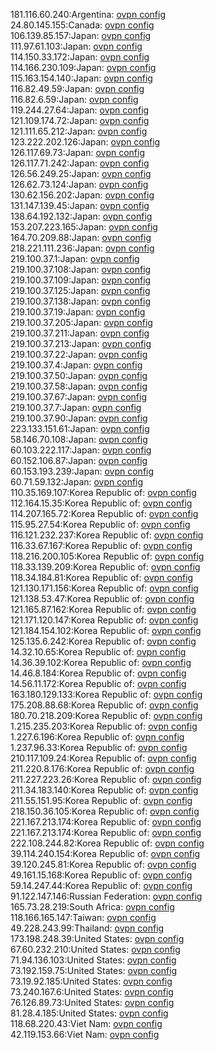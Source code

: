 181.116.60.240:Argentina: [ovpn config](vpn/181_116_60_240.ovpn)  
24.80.145.155:Canada: [ovpn config](vpn/24_80_145_155.ovpn)  
106.139.85.157:Japan: [ovpn config](vpn/106_139_85_157.ovpn)  
111.97.61.103:Japan: [ovpn config](vpn/111_97_61_103.ovpn)  
114.150.33.172:Japan: [ovpn config](vpn/114_150_33_172.ovpn)  
114.166.230.109:Japan: [ovpn config](vpn/114_166_230_109.ovpn)  
115.163.154.140:Japan: [ovpn config](vpn/115_163_154_140.ovpn)  
116.82.49.59:Japan: [ovpn config](vpn/116_82_49_59.ovpn)  
116.82.6.59:Japan: [ovpn config](vpn/116_82_6_59.ovpn)  
119.244.27.64:Japan: [ovpn config](vpn/119_244_27_64.ovpn)  
121.109.174.72:Japan: [ovpn config](vpn/121_109_174_72.ovpn)  
121.111.65.212:Japan: [ovpn config](vpn/121_111_65_212.ovpn)  
123.222.202.126:Japan: [ovpn config](vpn/123_222_202_126.ovpn)  
126.117.69.73:Japan: [ovpn config](vpn/126_117_69_73.ovpn)  
126.117.71.242:Japan: [ovpn config](vpn/126_117_71_242.ovpn)  
126.56.249.25:Japan: [ovpn config](vpn/126_56_249_25.ovpn)  
126.62.73.124:Japan: [ovpn config](vpn/126_62_73_124.ovpn)  
130.62.156.202:Japan: [ovpn config](vpn/130_62_156_202.ovpn)  
131.147.139.45:Japan: [ovpn config](vpn/131_147_139_45.ovpn)  
138.64.192.132:Japan: [ovpn config](vpn/138_64_192_132.ovpn)  
153.207.223.165:Japan: [ovpn config](vpn/153_207_223_165.ovpn)  
164.70.209.88:Japan: [ovpn config](vpn/164_70_209_88.ovpn)  
218.221.111.236:Japan: [ovpn config](vpn/218_221_111_236.ovpn)  
219.100.37.1:Japan: [ovpn config](vpn/219_100_37_1.ovpn)  
219.100.37.108:Japan: [ovpn config](vpn/219_100_37_108.ovpn)  
219.100.37.109:Japan: [ovpn config](vpn/219_100_37_109.ovpn)  
219.100.37.125:Japan: [ovpn config](vpn/219_100_37_125.ovpn)  
219.100.37.138:Japan: [ovpn config](vpn/219_100_37_138.ovpn)  
219.100.37.19:Japan: [ovpn config](vpn/219_100_37_19.ovpn)  
219.100.37.205:Japan: [ovpn config](vpn/219_100_37_205.ovpn)  
219.100.37.211:Japan: [ovpn config](vpn/219_100_37_211.ovpn)  
219.100.37.213:Japan: [ovpn config](vpn/219_100_37_213.ovpn)  
219.100.37.22:Japan: [ovpn config](vpn/219_100_37_22.ovpn)  
219.100.37.4:Japan: [ovpn config](vpn/219_100_37_4.ovpn)  
219.100.37.50:Japan: [ovpn config](vpn/219_100_37_50.ovpn)  
219.100.37.58:Japan: [ovpn config](vpn/219_100_37_58.ovpn)  
219.100.37.67:Japan: [ovpn config](vpn/219_100_37_67.ovpn)  
219.100.37.7:Japan: [ovpn config](vpn/219_100_37_7.ovpn)  
219.100.37.90:Japan: [ovpn config](vpn/219_100_37_90.ovpn)  
223.133.151.61:Japan: [ovpn config](vpn/223_133_151_61.ovpn)  
58.146.70.108:Japan: [ovpn config](vpn/58_146_70_108.ovpn)  
60.103.222.117:Japan: [ovpn config](vpn/60_103_222_117.ovpn)  
60.152.106.87:Japan: [ovpn config](vpn/60_152_106_87.ovpn)  
60.153.193.239:Japan: [ovpn config](vpn/60_153_193_239.ovpn)  
60.71.59.132:Japan: [ovpn config](vpn/60_71_59_132.ovpn)  
110.35.169.107:Korea Republic of: [ovpn config](vpn/110_35_169_107.ovpn)  
112.164.15.35:Korea Republic of: [ovpn config](vpn/112_164_15_35.ovpn)  
114.207.165.72:Korea Republic of: [ovpn config](vpn/114_207_165_72.ovpn)  
115.95.27.54:Korea Republic of: [ovpn config](vpn/115_95_27_54.ovpn)  
116.121.232.237:Korea Republic of: [ovpn config](vpn/116_121_232_237.ovpn)  
116.33.67.167:Korea Republic of: [ovpn config](vpn/116_33_67_167.ovpn)  
118.216.200.105:Korea Republic of: [ovpn config](vpn/118_216_200_105.ovpn)  
118.33.139.209:Korea Republic of: [ovpn config](vpn/118_33_139_209.ovpn)  
118.34.184.81:Korea Republic of: [ovpn config](vpn/118_34_184_81.ovpn)  
121.130.171.156:Korea Republic of: [ovpn config](vpn/121_130_171_156.ovpn)  
121.138.53.47:Korea Republic of: [ovpn config](vpn/121_138_53_47.ovpn)  
121.165.87.162:Korea Republic of: [ovpn config](vpn/121_165_87_162.ovpn)  
121.171.120.147:Korea Republic of: [ovpn config](vpn/121_171_120_147.ovpn)  
121.184.154.102:Korea Republic of: [ovpn config](vpn/121_184_154_102.ovpn)  
125.135.6.242:Korea Republic of: [ovpn config](vpn/125_135_6_242.ovpn)  
14.32.10.65:Korea Republic of: [ovpn config](vpn/14_32_10_65.ovpn)  
14.36.39.102:Korea Republic of: [ovpn config](vpn/14_36_39_102.ovpn)  
14.46.8.184:Korea Republic of: [ovpn config](vpn/14_46_8_184.ovpn)  
14.56.11.172:Korea Republic of: [ovpn config](vpn/14_56_11_172.ovpn)  
163.180.129.133:Korea Republic of: [ovpn config](vpn/163_180_129_133.ovpn)  
175.208.88.68:Korea Republic of: [ovpn config](vpn/175_208_88_68.ovpn)  
180.70.218.209:Korea Republic of: [ovpn config](vpn/180_70_218_209.ovpn)  
1.215.235.203:Korea Republic of: [ovpn config](vpn/1_215_235_203.ovpn)  
1.227.6.196:Korea Republic of: [ovpn config](vpn/1_227_6_196.ovpn)  
1.237.96.33:Korea Republic of: [ovpn config](vpn/1_237_96_33.ovpn)  
210.117.109.24:Korea Republic of: [ovpn config](vpn/210_117_109_24.ovpn)  
211.220.8.176:Korea Republic of: [ovpn config](vpn/211_220_8_176.ovpn)  
211.227.223.26:Korea Republic of: [ovpn config](vpn/211_227_223_26.ovpn)  
211.34.183.140:Korea Republic of: [ovpn config](vpn/211_34_183_140.ovpn)  
211.55.151.95:Korea Republic of: [ovpn config](vpn/211_55_151_95.ovpn)  
218.150.36.105:Korea Republic of: [ovpn config](vpn/218_150_36_105.ovpn)  
221.167.213.174:Korea Republic of: [ovpn config](vpn/221_167_213_174.ovpn)  
221.167.213.174:Korea Republic of: [ovpn config](vpn/221_167_213_174.ovpn)  
222.108.244.82:Korea Republic of: [ovpn config](vpn/222_108_244_82.ovpn)  
39.114.240.154:Korea Republic of: [ovpn config](vpn/39_114_240_154.ovpn)  
39.120.245.81:Korea Republic of: [ovpn config](vpn/39_120_245_81.ovpn)  
49.161.15.168:Korea Republic of: [ovpn config](vpn/49_161_15_168.ovpn)  
59.14.247.44:Korea Republic of: [ovpn config](vpn/59_14_247_44.ovpn)  
91.122.147.146:Russian Federation: [ovpn config](vpn/91_122_147_146.ovpn)  
165.73.28.219:South Africa: [ovpn config](vpn/165_73_28_219.ovpn)  
118.166.165.147:Taiwan: [ovpn config](vpn/118_166_165_147.ovpn)  
49.228.243.99:Thailand: [ovpn config](vpn/49_228_243_99.ovpn)  
173.198.248.39:United States: [ovpn config](vpn/173_198_248_39.ovpn)  
67.60.232.210:United States: [ovpn config](vpn/67_60_232_210.ovpn)  
71.94.136.103:United States: [ovpn config](vpn/71_94_136_103.ovpn)  
73.192.159.75:United States: [ovpn config](vpn/73_192_159_75.ovpn)  
73.19.92.185:United States: [ovpn config](vpn/73_19_92_185.ovpn)  
73.240.167.6:United States: [ovpn config](vpn/73_240_167_6.ovpn)  
76.126.89.73:United States: [ovpn config](vpn/76_126_89_73.ovpn)  
81.28.4.185:United States: [ovpn config](vpn/81_28_4_185.ovpn)  
118.68.220.43:Viet Nam: [ovpn config](vpn/118_68_220_43.ovpn)  
42.119.153.66:Viet Nam: [ovpn config](vpn/42_119_153_66.ovpn)  
